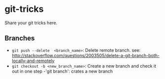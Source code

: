 # git-tricks
Share your git tricks here.

## Branches
- `git push --delete  <branch_name>`: Delete remote branch.  see: http://stackoverflow.com/questions/2003505/delete-a-git-branch-both-locally-and-remotely
- `git checkout -b <new_branch_name>`: Create a new branch and check it out in one step
-'git branch': crates a new branch 
